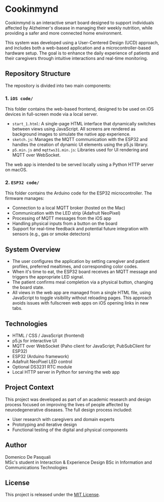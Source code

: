 # Cookinmynd

Cookinmynd is an interactive smart board designed to support individuals affected by Alzheimer's disease in managing their weekly nutrition, while providing a safer and more connected home environment.

This system was developed using a User-Centered Design (UCD) approach, and includes both a web-based application and a microcontroller-based hardware setup. The goal is to enhance the daily experience of patients and their caregivers through intuitive interactions and real-time monitoring.

## Repository Structure

The repository is divided into two main components:

### 1. `iOS code/`  
This folder contains the web-based frontend, designed to be used on iOS devices in full-screen mode via a local server.

- `start_1.html`: A single-page HTML interface that dynamically switches between views using JavaScript. All screens are rendered as background images to simulate the native app experience.
- `sketch.js`: Manages the MQTT communication with the ESP32 and handles the creation of dynamic UI elements using the p5.js library.
- `p5.min.js` and `mqttws31.min.js`: Libraries used for UI rendering and MQTT over WebSocket.

The web app is intended to be served locally using a Python HTTP server on macOS.

### 2. `ESP32 code/`  
This folder contains the Arduino code for the ESP32 microcontroller. The firmware manages:

- Connection to a local MQTT broker (hosted on the Mac)
- Communication with the LED strip (Adafruit NeoPixel)
- Processing of MQTT messages from the iOS app
- Handling physical inputs from a button on the board
- Support for real-time feedback and potential future integration with sensors (e.g., gas or smoke detectors)

## System Overview

- The user configures the application by setting caregiver and patient profiles, preferred mealtimes, and corresponding color codes.
- When it's time to eat, the ESP32 board receives an MQTT message and triggers the appropriate LED signal.
- The patient confirms meal completion via a physical button, changing the board state.
- All views in the web app are managed from a single HTML file, using JavaScript to toggle visibility without reloading pages. This approach avoids issues with fullscreen web apps on iOS opening links in new tabs.

## Technologies

- HTML / CSS / JavaScript (frontend)
- p5.js for interactive UI
- MQTT over WebSocket (Paho client for JavaScript; PubSubClient for ESP32)
- ESP32 (Arduino framework)
- Adafruit NeoPixel LED control
- Optional DS3231 RTC module
- Local HTTP server in Python for serving the web app

## Project Context

This project was developed as part of an academic research and design process focused on improving the lives of people affected by neurodegenerative diseases. The full design process included:

- User research with caregivers and domain experts
- Prototyping and iterative design
- Functional testing of the digital and physical components

## Author

Domenico De Pasquali  
MSc's student in Interaction & Experience Design
BSc in Information and Communications Technologies

## License

This project is released under the [MIT License](LICENSE).
